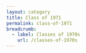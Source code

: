 ```yaml
---
layout: category
title: Class of 1971
permalink: class-of-1971
breadcrumb:
  - label: Classes of 1970s
    url: /classes-of-1970s
---
```

